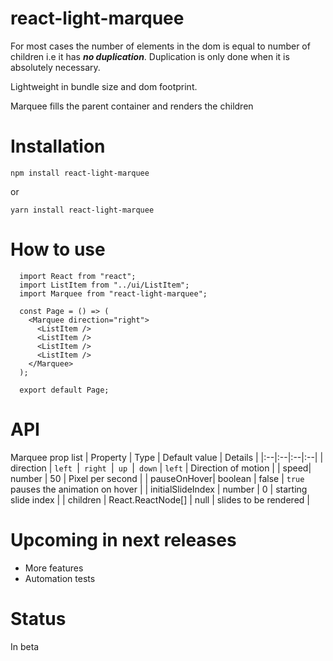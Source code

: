 # react-light-marquee
For most cases the number of elements in the dom is equal to number of children i.e it has ***no duplication***. Duplication is only done when it is absolutely necessary.

Lightweight in bundle size and dom footprint.

Marquee fills the parent container and renders the children

# Installation

    npm install react-light-marquee

or

    yarn install react-light-marquee

# How to use

	  import React from "react";
	  import ListItem from "../ui/ListItem";
	  import Marquee from "react-light-marquee";

	  const Page = () => (
	    <Marquee direction="right">
	      <ListItem />
	      <ListItem />
	      <ListItem />
	      <ListItem />
	    </Marquee>
	  );

      export default Page;


# API
Marquee prop list
| Property | Type | Default value | Details |
|:--|:--|:--|:--|
| direction | `left `&#124;`  right  `&#124;`  up  `&#124;` down` | `left` | Direction of motion |
| speed| number | 50 | Pixel per second |
| pauseOnHover| boolean | false | `true` pauses the animation on hover |
| initialSlideIndex | number | 0 | starting slide index |
| children | React.ReactNode[] | null | slides to be rendered |


# Upcoming in next releases
- More features
- Automation tests


# Status
In beta